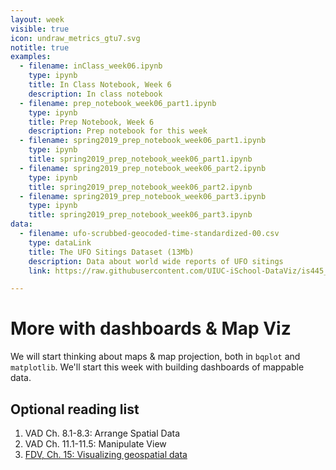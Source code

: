 ```yaml
---
layout: week
visible: true
icon: undraw_metrics_gtu7.svg
notitle: true
examples:
  - filename: inClass_week06.ipynb
    type: ipynb
    title: In Class Notebook, Week 6
    description: In class notebook
  - filename: prep_notebook_week06_part1.ipynb
    type: ipynb
    title: Prep Notebook, Week 6
    description: Prep notebook for this week
  - filename: spring2019_prep_notebook_week06_part1.ipynb
    type: ipynb
    title: spring2019_prep_notebook_week06_part1.ipynb
  - filename: spring2019_prep_notebook_week06_part2.ipynb
    type: ipynb
    title: spring2019_prep_notebook_week06_part2.ipynb
  - filename: spring2019_prep_notebook_week06_part3.ipynb
    type: ipynb
    title: spring2019_prep_notebook_week06_part3.ipynb
data:
  - filename: ufo-scrubbed-geocoded-time-standardized-00.csv
    type: dataLink
    title: The UFO Sitings Dataset (13Mb)
    description: Data about world wide reports of UFO sitings
    link: https://raw.githubusercontent.com/UIUC-iSchool-DataViz/is445_data/main/ufo-scrubbed-geocoded-time-standardized-00.csv

---
```


# More with dashboards & Map Viz

We will start thinking about maps & map projection, both in `bqplot` and `matplotlib`.  We'll start this week with building dashboards of mappable data.


## Optional reading list

 1. VAD Ch. 8.1-8.3: Arrange Spatial Data 
 2. VAD Ch. 11.1-11.5: Manipulate View 
 3. <a href="https://serialmentor.com/dataviz/geospatial-data.html">FDV, Ch. 15: Visualizing geospatial data</a>
